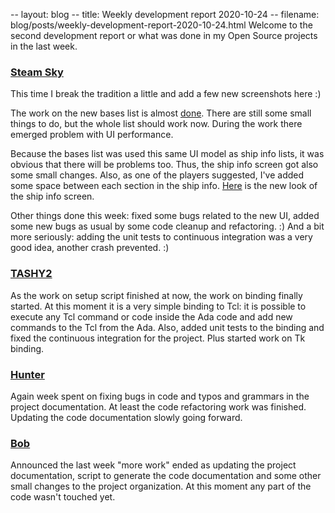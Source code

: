 -- layout: blog
-- title: Weekly development report 2020-10-24
-- filename: blog/posts/weekly-development-report-2020-10-24.html
Welcome to the second development report or what was done in my Open Source
projects in the last week.

### [Steam Sky](https://thindil.itch.io/steam-sky)

This time I break the tradition a little and add a few new screenshots here :)

The work on the new bases list is almost [done](https://imgur.com/d02nA3T).
There are still some small things to do, but the whole list should work now.
During the work there emerged problem with UI performance.

Because the bases list was used this same UI model as ship info lists, it was
obvious that there will be problems too. Thus, the ship info screen got also
some small changes. Also, as one of the players suggested, I've added some
space between each section in the ship info. [Here](https://imgur.com/ptbzLYV)
is the new look of the ship info screen.

Other things done this week: fixed some bugs related to the new UI, added some
new bugs as usual by some code cleanup and refactoring. :) And a bit more
seriously: adding the unit tests to continuous integration was a very good
idea, another crash prevented. :)

### [TASHY2](https://github.com/thindil/tashy2)

As the work on setup script finished at now, the work on binding finally
started. At this moment it is a very simple binding to Tcl: it is possible to
execute any Tcl command or code inside the Ada code and add new commands to
the Tcl from the Ada. Also, added unit tests to the binding and fixed the
continuous integration for the project. Plus started work on Tk binding.

### [Hunter](https://github.com/thindil/hunter)

Again week spent on fixing bugs in code and typos and grammars in the project
documentation. At least the code refactoring work was finished. Updating the
code documentation slowly going forward.

### [Bob](https://github.com/thindil/bob)

Announced the last week "more work" ended as updating the project documentation,
script to generate the code documentation and some other small changes to the
project organization. At this moment any part of the code wasn't touched yet.
